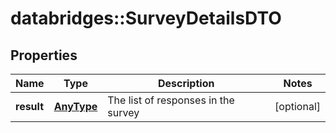 # databridges::SurveyDetailsDTO


## Properties
Name | Type | Description | Notes
------------ | ------------- | ------------- | -------------
**result** | [**AnyType**](.md) | The list of responses in the survey | [optional] 


